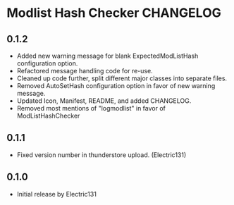 # Modlist Hash Checker CHANGELOG

## 0.1.2
- Added new warning message for blank ExpectedModListHash configuration option.
- Refactored message handling code for re-use.
- Cleaned up code further, split different major classes into separate files.
- Removed AutoSetHash configuration option in favor of new warning message.
- Updated Icon, Manifest, README, and added CHANGELOG.
- Removed most mentions of "logmodlist" in favor of ModListHashChecker

## 0.1.1
- Fixed version number in thunderstore upload. (Electric131)

## 0.1.0
- Initial release by Electric131